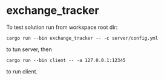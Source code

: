 # exchange_tracker

To test solution run from workspace root dir:

`cargo run --bin exchange_tracker -- -c server/config.yml`

to tun server, then 

`cargo run --bin client -- -a 127.0.0.1:12345`

to run client.